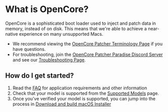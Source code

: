 # What is OpenCore?

OpenCore is a sophisticated boot loader used to inject and patch data in memory, instead of on disk. This means that we're able to achieve a near-native experience on many unsupported Macs. 

* We recommend viewing the [OpenCore Patcher Terminology Page](./TERMS.md) if you have questions.
* For troubleshooting, join the [OpenCore Patcher Paradise Discord Server](https://discord.gg/rqdPgH8xSN) and see our [Troubleshooting Page](./TROUBLESHOOTING.md).

## How do I get started?

1. Read the [FAQ](./FAQ.md) for application requirements and other information
2. Check that your model is supported from the [Supported Models](./MODELS.md) page.
3. Once you've verified your model is supported, you can jump into the process in [Download and build macOS Installer](./INSTALLER.md)
